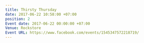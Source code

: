 ```yaml
---
title: Thirsty Thursday
date: 2017-06-22 10:58:00 +07:00
position: 2
Event date: 2017-06-22 00:00:00 +07:00
Venue: Rockstore
Event URL: https://www.facebook.com/events/1545347572218719/
---
```


